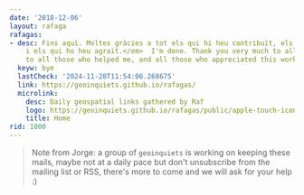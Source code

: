 ```yaml
---
date: '2018-12-06'
layout: rafaga
rafagas:
- desc: Fins aquí. Moltes gràcies a tot els qui hi heu contribuït, els qui m'heu ajudat
    i els qui ho heu agraït.</em>  I'm done. Thank you very much to all contributors,
    to all those who helped me, and all those who appreciated this work
  keyw: bye
  lastCheck: '2024-11-28T11:54:06.268675'
  link: https://geoinquiets.github.io/rafagas/
  microlink:
    desc: Daily geospatial links gathered by Raf
    logo: https://geoinquiets.github.io/rafagas/public/apple-touch-icon-precomposed.png
    title: Home
rid: 1000
---
```


> Note from Jorge: a group of `geoinquiets` is working on keeping these mails, maybe not at a daily pace but don't unsubscribe from the mailing list or RSS, there's more to come and we will ask for your help :)